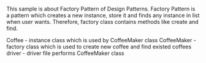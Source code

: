 This sample is about Factory Pattern of Design Patterns. Factory Pattern is a pattern which creates a new instance,
store it and finds any instance in list when user wants. Therefore, factory class contains methods like create and
find.

Coffee - instance class which is used by CoffeeMaker class
CoffeeMaker - factory class which is used to create new coffee and find existed coffees
driver - driver file performs CoffeeMaker class 